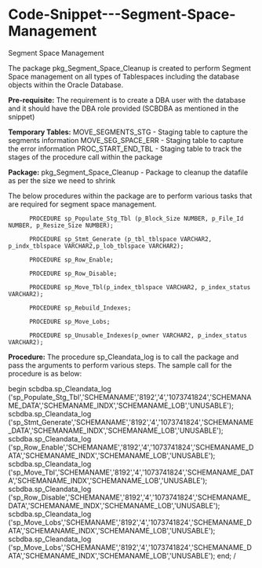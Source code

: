 # Code-Snippet---Segment-Space-Management
Segment Space Management

The package pkg_Segment_Space_Cleanup is created to perform Segment Space management on all types of Tablespaces including the database objects within the Oracle Database.

**Pre-requisite:** The requirement is to create a DBA user with the database and it should have the DBA role provided (SCBDBA as mentioned in the snippet)

**Temporary Tables:** MOVE_SEGMENTS_STG - Staging table to capture the segments information
                      MOVE_SEG_SPACE_ERR - Staging table to capture the error information
                   PROC_START_END_TBL - Staging table to track the stages of the procedure call within the package

**Package:** pkg_Segment_Space_Cleanup - Package to cleanup the datafile as per the size we need to shrink

The below procedures within the package are to perform various tasks that are required for segment space management.

          PROCEDURE sp_Populate_Stg_Tbl (p_Block_Size NUMBER, p_File_Id NUMBER, p_Resize_Size NUMBER);
  
          PROCEDURE sp_Stmt_Generate (p_tbl_tblspace VARCHAR2, p_indx_tblspace VARCHAR2,p_lob_tblspace VARCHAR2);
  
          PROCEDURE sp_Row_Enable;
  
          PROCEDURE sp_Row_Disable;
	  
          PROCEDURE sp_Move_Tbl(p_index_tblspace VARCHAR2, p_index_status VARCHAR2);
  
          PROCEDURE sp_Rebuild_Indexes;
  
          PROCEDURE sp_Move_Lobs;
  
          PROCEDURE sp_Unusable_Indexes(p_owner VARCHAR2, p_index_status VARCHAR2);

**Procedure:**  The procedure sp_Cleandata_log is to call the package and pass the arguments to perform various steps. The sample call for the procedure is as below:

begin
   scbdba.sp_Cleandata_log ('sp_Populate_Stg_Tbl','SCHEMANAME','8192','4','1073741824','SCHEMANAME_DATA','SCHEMANAME_INDX','SCHEMANAME_LOB','UNUSABLE');
   scbdba.sp_Cleandata_log ('sp_Stmt_Generate','SCHEMANAME','8192','4','1073741824','SCHEMANAME_DATA','SCHEMANAME_INDX','SCHEMANAME_LOB','UNUSABLE');
   scbdba.sp_Cleandata_log ('sp_Row_Enable','SCHEMANAME','8192','4','1073741824','SCHEMANAME_DATA','SCHEMANAME_INDX','SCHEMANAME_LOB','UNUSABLE');
   scbdba.sp_Cleandata_log ('sp_Move_Tbl','SCHEMANAME','8192','4','1073741824','SCHEMANAME_DATA','SCHEMANAME_INDX','SCHEMANAME_LOB','UNUSABLE');
   scbdba.sp_Cleandata_log ('sp_Row_Disable','SCHEMANAME','8192','4','1073741824','SCHEMANAME_DATA','SCHEMANAME_INDX','SCHEMANAME_LOB','UNUSABLE');
   scbdba.sp_Cleandata_log ('sp_Move_Lobs','SCHEMANAME','8192','4','1073741824','SCHEMANAME_DATA','SCHEMANAME_INDX','SCHEMANAME_LOB','UNUSABLE');
   scbdba.sp_Cleandata_log ('sp_Move_Lobs','SCHEMANAME','8192','4','1073741824','SCHEMANAME_DATA','SCHEMANAME_INDX','SCHEMANAME_LOB','UNUSABLE');
end;
/
              

